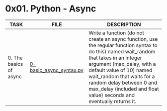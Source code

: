 # 0x01. Python - Async

| TASK                   | FILE                                                 | DESCRIPTION                                                                                                                                                                                                                                                                                                                      |
|------------------------|------------------------------------------------------|----------------------------------------------------------------------------------------------------------------------------------------------------------------------------------------------------------------------------------------------------------------------------------------------------------------------------------|
| 0. The basics of async | [0-basic_async_syntax.py](./0-basic_async_syntax.py) | Write a function (do not create an async function, use the regular function syntax to do this) named wait_random that takes in an integer argument (max_delay, with a default value of 10) named wait_random that waits for a random delay between 0 and max_delay (included and float value) seconds and eventually returns it. |
